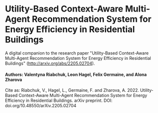 # Utility-Based Context-Aware Multi-Agent Recommendation System for Energy Efficiency in Residential Buildings
A digital companion to the research paper "Utility-Based Context-Aware Multi-Agent Recommendation System for Energy Efficiency in Residential Buildings"  (http://arxiv.org/abs/2205.02704).

#### Authors: Valentyna Riabchuk, Leon Hagel, Felix Germaine, and Alona Zharova

Cite as: 
Riabchuk, V., Hagel, L., Germaine, F. and Zharova, A. 2022. Utility-Based Context-Aware Multi-Agent Recommendation System for Energy Efficiency in Residential Buildings. arXiv preprint. DOI: doi.org/10.48550/arXiv.2205.02704
